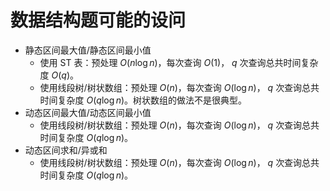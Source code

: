 # 数据结构题可能的设问

+ 静态区间最大值/静态区间最小值
  + 使用 ST 表：预处理 $O(n\log n)$，每次查询 $O(1)$， $q$ 次查询总共时间复杂度 $O(q)$。
  + 使用线段树/树状数组：预处理 $O(n)$，每次查询 $O(\log n)$， $q$ 次查询总共时间复杂度 $O(q\log n)$。树状数组的做法不是很典型。
+ 动态区间最大值/动态区间最小值
  + 使用线段树/树状数组：预处理 $O(n)$，每次查询 $O(\log n)$， $q$ 次查询总共时间复杂度 $O(q\log n)$。
+ 动态区间求和/异或和
  + 使用线段树/树状数组：预处理 $O(n)$，每次查询 $O(\log n)$， $q$ 次查询总共时间复杂度 $O(q\log n)$。
